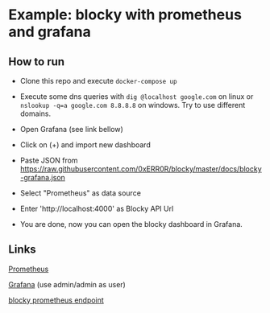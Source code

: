 # Example: blocky with prometheus and grafana

## How to run

- Clone this repo and execute `docker-compose up`

- Execute some dns queries with `dig @localhost google.com` on linux or `nslookup -q=a google.com 8.8.8.8` on windows. Try to use different domains.

- Open Grafana (see link bellow)

- Click on (+) and import new dashboard

- Paste JSON from https://raw.githubusercontent.com/0xERR0R/blocky/master/docs/blocky-grafana.json

- Select "Prometheus" as data source

- Enter 'http://localhost:4000' as Blocky API Url

- You are done, now you can open the blocky dashboard in Grafana.

## Links

[Prometheus](http://localhost:9090/)

[Grafana](http://localhost:3000/) (use admin/admin as user)

[blocky prometheus endpoint](http://localhost:4000/metrics)
